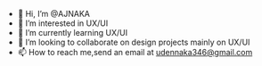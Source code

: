 - 👋 Hi, I’m @AJNAKA
- 👀 I’m interested in UX/UI 
- 🌱 I’m currently learning UX/UI
- 💞️ I’m looking to collaborate on design projects mainly on UX/UI
- 📫 How to reach me,send an email at udennaka346@gmail.com 

<!---
AJNAKA/AJNAKA is a ✨ special ✨ repository because its `README.md` (this file) appears on your GitHub profile.
You can click the Preview link to take a look at your changes.
--->
